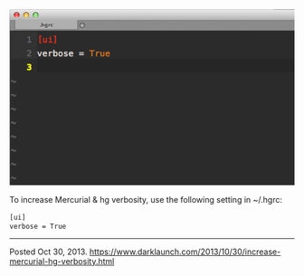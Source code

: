 <img alt="" src="/img/uploads/2013-10/mercurial-hg-verbose.png" />

To increase Mercurial & hg verbosity, use the following setting in ~/.hgrc:

```
[ui]
verbose = True
```

---


Posted Oct 30, 2013.
https://www.darklaunch.com/2013/10/30/increase-mercurial-hg-verbosity.html